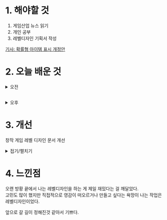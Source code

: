 
# 1. 해야할 것

1. 게임산업 뉴스 읽기 
2. 개인 공부  
3. 레벨디자인 기획서 작성

[기사: 확률형 아이템 표시 개정안](https://www.gameinsight.co.kr/news/articleView.html?idxno=31918)

# 2. 오늘 배운 것

<details>
<summary>오전</summary>

## 레벨디자인 기획서 정리
- 레벨디자인 기획서의 디자인 변경
- 레벨디자인 기획서의 플레이 흐름 설명 추가

![image](https://github.com/JM94Ent/TIL-WIL/assets/143363550/ee9f386a-4af4-4d98-adfb-ba5799d99c7c)

![image](https://github.com/JM94Ent/TIL-WIL/assets/143363550/ea88fa0e-9798-4ca5-88c7-f761076662e3)

</details>

##

<details>
<summary>오후</summary>

## 레벨 디자인 공부
제작한 레벨디자인 문서를 올리고 피드백을 요청하는 글을 작성.\
레벨 디자인 자료를 참고하고 있다.

![image](https://github.com/JM94Ent/TIL-WIL/assets/143363550/bf8816d6-a58e-4cc5-ad51-f8b63e51ea47)

</details>




# 3. 개선
창작 게임 레벨 디자인 문서 개선

<details>
<summary>접기/펼치기</summary>

![image](https://github.com/JM94Ent/TIL-WIL/assets/143363550/a12fb33c-0170-46fb-90ea-a6ac21e9a656)

</details>



# 4. 느낀점
오랜 방황 끝에서 나는 레벨디자인을 하는 게 제일 재밌다는 걸 깨달았다.\
고민도 많이 했지만 직접적으로 영감이 떠오르거나 만들고 싶다는 욕망이 나는 작업은 레벨디자인이었다.

앞으로 갈 길이 정해진것 같아서 기쁘다.
